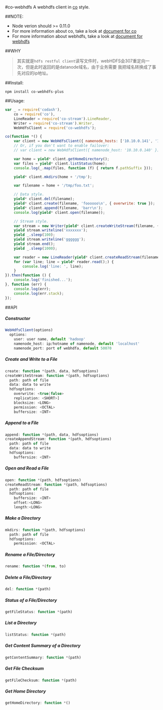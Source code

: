 #co-webhdfs
  A webhdfs client in [co](https://github.com/tj/co) style.

##NOTE:
  - Node verion should >= 0.11.0
  - For more information about co, take a look at [document for co](https://github.com/visionmedia/co)
  - For more information about webhdfs, take a look at [document for webhdfs](http://hadoop.apache.org/docs/stable2/hadoop-project-dist/hadoop-hdfs/WebHDFS.html)

##WHY
> 其实就是`hdfs restful client`读写文件时，webHDFS会307重定向一次，但是此时返回的是datanode域名，由于业务需要
> 我把域名转换成了事先对应的ip地址。

##Install:
```
npm install co-webhdfs-plus
```

##Usage:
```js
var _ = require('codash'),
    co = require('co'),
    LineReader = require('co-stream').LineReader,
    Writer = require('co-stream').Writer,
    WebHdfsClient = require('co-webhdfs');

co(function *() {
    var client = new WebHdfsClient({ namenode_hosts: ['10.10.0.141', '10.10.0.140'] });
    // Or, if you don't want to enable failover:
    // var client = new WebHdfsClient({ namenode_host: '10.10.0.140' });

    var home = yield* client.getHomeDirectory();
    var files = yield* client.listStatus(home);
    console.log(_.map(files, function (f) { return f.pathSuffix }));

    yield* client.mkdirs(home + '/tmp');

    var filename = home + '/tmp/foo.txt';

    // Data style.
    yield* client.del(filename);
    yield* client.create(filename, 'foooooo\n', { overwrite: true });
    yield* client.append(filename, 'barr\n');
    console.log(yield* client.open(filename));

    // Stream style.
    var stream = new Writer(yield* client.createWriteStream(filename, { overwrite: true }));
    yield stream.writeline('xxxxxxx');
    yield _.sleep(100);
    yield stream.writeline('gggggg');
    yield stream.end();
    yield _.sleep(1000);

    var reader = new LineReader(yield* client.createReadStream(filename));
    for (var line; line = yield* reader.read();) {
        console.log('line: ', line);
    }
}).then(function () {
    console.log('finished...');
}, function (err) {
    console.log(err);
    console.log(err.stack);
});
```

##API
##### Constructor
```js
WebHdfsClient(options)
  options:
    user: user name, default 'hadoop'
    namenode_host: ip/hotname of namenode, default 'localhost'
    namenode_port: port of webhdfa, default 50070
```
##### Create and Write to a File
```js
create: function *(path, data, hdfsoptions)
createWriteStream: function *(path, hdfsoptions)
  path: path of file
  data: data to write
  hdfsoptions:
    overwrite: <true|false>
    replication: <SHORT>]
    blocksize: <LONG>
    permission: <OCTAL>
    buffersize: <INT>
```
##### Append to a File
```js
append: function *(path, data, hdfsoptions)
createAppendStream: function *(path, hdfsoptions)
  path: path of file
  data: data to write
  hdfsoptions:
    buffersize: <INT>
```
##### Open and Read a File
```js
open: function *(path, hdfsoptions)
createReadStream: function *(path, hdfsoptions)
  path: path of file
  hdfsoptions:
    buffersize: <INT>
    offset:<LONG>
    length:<LONG>
```
##### Make a Directory
```js
mkdirs: function *(path, hdfsoptions)
  path: path of file
  hdfsoptions:
    permission: <OCTAL>
```
##### Rename a File/Directory
```js
rename: function *(from, to)
```
##### Delete a File/Directory
```js
del: function *(path)
```
##### Status of a File/Directory
```js
getFileStatus: function *(path)
```
##### List a Directory
```js
listStatus: function *(path)
```
##### Get Content Summary of a Directory
```js
getContentSummary: function *(path)
```
##### Get File Checksum
```js
getFileChecksum: function *(path)
```
##### Get Home Directory
```js
getHomeDirectory: function *()
```
